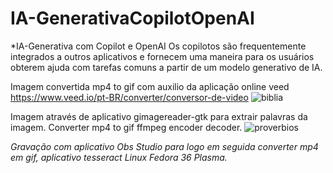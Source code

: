 # IA-GenerativaCopilotOpenAI
*IA-Generativa com Copilot e OpenAI
Os copilotos são frequentemente integrados a outros aplicativos e fornecem uma maneira para os  usuários  obterem ajuda com tarefas 
comuns a partir de um modelo generativo de IA.

 Imagem convertida mp4 to gif com auxilio da aplicação online veed https://www.veed.io/pt-BR/converter/conversor-de-video
![biblia](https://github.com/user-attachments/assets/fb04f16f-37ee-4ecc-b0ab-85c13f2783ea)

Imagem através de aplicativo gimagereader-gtk para extrair palavras da imagem. Converter mp4 to gif ffmpeg encoder decoder.
![proverbios](https://github.com/user-attachments/assets/6d954523-a762-42d1-af19-ca190ac6caa7)


*Gravação com aplicativo Obs Studio para logo em seguida converter mp4 em gif, aplicativo tesseract Linux Fedora 36 Plasma.*
